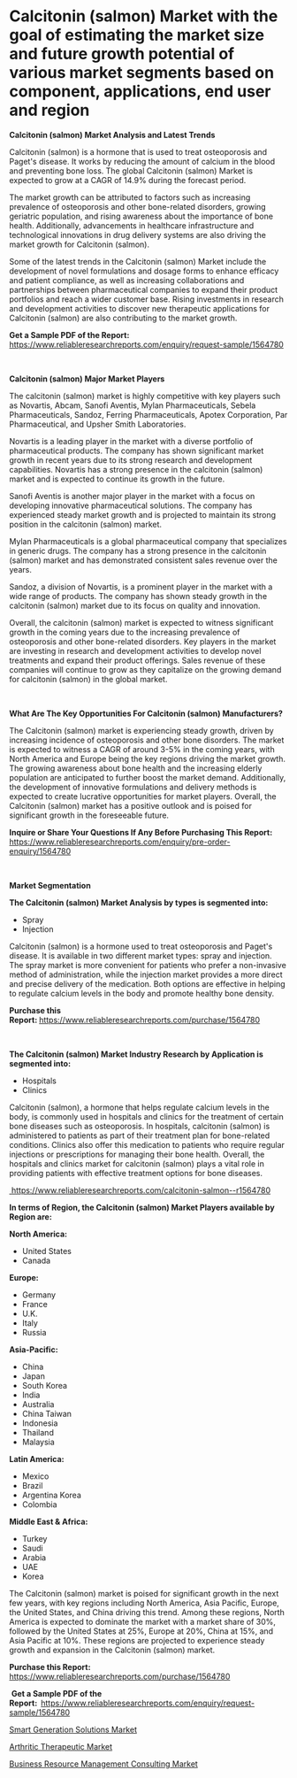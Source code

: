 <p><h1>Calcitonin (salmon) Market with the goal of estimating the market size and future growth potential of various market segments based on component, applications, end user and region</h1></p><p><strong>Calcitonin (salmon) Market Analysis and Latest Trends</strong></p>
<p><p>Calcitonin (salmon) is a hormone that is used to treat osteoporosis and Paget's disease. It works by reducing the amount of calcium in the blood and preventing bone loss. The global Calcitonin (salmon) Market is expected to grow at a CAGR of 14.9% during the forecast period. </p><p>The market growth can be attributed to factors such as increasing prevalence of osteoporosis and other bone-related disorders, growing geriatric population, and rising awareness about the importance of bone health. Additionally, advancements in healthcare infrastructure and technological innovations in drug delivery systems are also driving the market growth for Calcitonin (salmon).</p><p>Some of the latest trends in the Calcitonin (salmon) Market include the development of novel formulations and dosage forms to enhance efficacy and patient compliance, as well as increasing collaborations and partnerships between pharmaceutical companies to expand their product portfolios and reach a wider customer base. Rising investments in research and development activities to discover new therapeutic applications for Calcitonin (salmon) are also contributing to the market growth.</p></p>
<p><strong>Get a Sample PDF of the Report:&nbsp;</strong> <a href="https://www.reliableresearchreports.com/enquiry/request-sample/1564780">https://www.reliableresearchreports.com/enquiry/request-sample/1564780</a></p>
<p>&nbsp;</p>
<p><strong>Calcitonin (salmon) Major Market Players</strong></p>
<p><p>The calcitonin (salmon) market is highly competitive with key players such as Novartis, Abcam, Sanofi Aventis, Mylan Pharmaceuticals, Sebela Pharmaceuticals, Sandoz, Ferring Pharmaceuticals, Apotex Corporation, Par Pharmaceutical, and Upsher Smith Laboratories.</p><p>Novartis is a leading player in the market with a diverse portfolio of pharmaceutical products. The company has shown significant market growth in recent years due to its strong research and development capabilities. Novartis has a strong presence in the calcitonin (salmon) market and is expected to continue its growth in the future.</p><p>Sanofi Aventis is another major player in the market with a focus on developing innovative pharmaceutical solutions. The company has experienced steady market growth and is projected to maintain its strong position in the calcitonin (salmon) market.</p><p>Mylan Pharmaceuticals is a global pharmaceutical company that specializes in generic drugs. The company has a strong presence in the calcitonin (salmon) market and has demonstrated consistent sales revenue over the years.</p><p>Sandoz, a division of Novartis, is a prominent player in the market with a wide range of products. The company has shown steady growth in the calcitonin (salmon) market due to its focus on quality and innovation.</p><p>Overall, the calcitonin (salmon) market is expected to witness significant growth in the coming years due to the increasing prevalence of osteoporosis and other bone-related disorders. Key players in the market are investing in research and development activities to develop novel treatments and expand their product offerings. Sales revenue of these companies will continue to grow as they capitalize on the growing demand for calcitonin (salmon) in the global market.</p></p>
<p>&nbsp;</p>
<p><strong>What Are The Key Opportunities For Calcitonin (salmon) Manufacturers?</strong></p>
<p><p>The Calcitonin (salmon) market is experiencing steady growth, driven by increasing incidence of osteoporosis and other bone disorders. The market is expected to witness a CAGR of around 3-5% in the coming years, with North America and Europe being the key regions driving the market growth. The growing awareness about bone health and the increasing elderly population are anticipated to further boost the market demand. Additionally, the development of innovative formulations and delivery methods is expected to create lucrative opportunities for market players. Overall, the Calcitonin (salmon) market has a positive outlook and is poised for significant growth in the foreseeable future.</p></p>
<p><strong>Inquire or Share Your Questions If Any Before Purchasing This Report:</strong> <a href="https://www.reliableresearchreports.com/enquiry/pre-order-enquiry/1564780">https://www.reliableresearchreports.com/enquiry/pre-order-enquiry/1564780</a></p>
<p>&nbsp;</p>
<p><strong>Market Segmentation</strong></p>
<p><strong>The Calcitonin (salmon) Market Analysis by types is segmented into:</strong></p>
<p><ul><li>Spray</li><li>Injection</li></ul></p>
<p><p>Calcitonin (salmon) is a hormone used to treat osteoporosis and Paget's disease. It is available in two different market types: spray and injection. The spray market is more convenient for patients who prefer a non-invasive method of administration, while the injection market provides a more direct and precise delivery of the medication. Both options are effective in helping to regulate calcium levels in the body and promote healthy bone density.</p></p>
<p><strong>Purchase this Report:&nbsp;</strong><a href="https://www.reliableresearchreports.com/purchase/1564780">https://www.reliableresearchreports.com/purchase/1564780</a></p>
<p>&nbsp;</p>
<p><strong>The Calcitonin (salmon) Market Industry Research by Application is segmented into:</strong></p>
<p><ul><li>Hospitals</li><li>Clinics</li></ul></p>
<p><p>Calcitonin (salmon), a hormone that helps regulate calcium levels in the body, is commonly used in hospitals and clinics for the treatment of certain bone diseases such as osteoporosis. In hospitals, calcitonin (salmon) is administered to patients as part of their treatment plan for bone-related conditions. Clinics also offer this medication to patients who require regular injections or prescriptions for managing their bone health. Overall, the hospitals and clinics market for calcitonin (salmon) plays a vital role in providing patients with effective treatment options for bone diseases.</p></p>
<p><a href="https://www.reliableresearchreports.com/calcitonin-salmon--r1564780">&nbsp;https://www.reliableresearchreports.com/calcitonin-salmon--r1564780</a></p>
<p><strong>In terms of Region, the Calcitonin (salmon) Market Players available by Region are:</strong></p>
<p>
    <p> <strong> North America: </strong>
        <ul>
            <li>United States</li>
            <li>Canada</li>
        </ul>
        </p> 
    <p> <strong> Europe: </strong>
        <ul>
            <li>Germany</li>
            <li>France</li>
            <li>U.K.</li>
            <li>Italy</li>
            <li>Russia</li>
        </ul>
        </p> 
    <p> <strong> Asia-Pacific: </strong>
        <ul>
            <li>China</li>
            <li>Japan</li>
            <li>South Korea</li>
            <li>India</li>
            <li>Australia</li>
            <li>China Taiwan</li>
            <li>Indonesia</li>
            <li>Thailand</li>
            <li>Malaysia</li>
        </ul>
        </p> 
    <p> <strong> Latin America: </strong>
        <ul>
            <li>Mexico</li>
            <li>Brazil</li>
            <li>Argentina Korea</li>
            <li>Colombia</li>
        </ul>
        </p> 
    <p> <strong> Middle East & Africa: </strong>
        <ul>
            <li>Turkey</li>
            <li>Saudi</li>
            <li>Arabia</li>
            <li>UAE</li>
            <li>Korea</li>
        </ul>
    </p>
    </p>
<p><p>The Calcitonin (salmon) market is poised for significant growth in the next few years, with key regions including North America, Asia Pacific, Europe, the United States, and China driving this trend. Among these regions, North America is expected to dominate the market with a market share of 30%, followed by the United States at 25%, Europe at 20%, China at 15%, and Asia Pacific at 10%. These regions are projected to experience steady growth and expansion in the Calcitonin (salmon) market.</p></p>
<p><strong>Purchase this Report: </strong><a href="https://www.reliableresearchreports.com/purchase/1564780">https://www.reliableresearchreports.com/purchase/1564780</a></p>
<p>&nbsp;<strong>Get a Sample PDF of the Report:&nbsp;&nbsp;</strong><a href="https://www.reliableresearchreports.com/enquiry/request-sample/1564780">https://www.reliableresearchreports.com/enquiry/request-sample/1564780</a></p>
<p><strong></strong></p>
<p><p><a href="https://www.linkedin.com/pulse/smart-generation-solutions-market-analysis-its-cagr-segmentation-qfmfe">Smart Generation Solutions Market</a></p><p><a href="https://www.linkedin.com/pulse/arthritic-therapeutic-market-size-cagr-trends-2024-2030-ljwfe">Arthritic Therapeutic Market</a></p><p><a href="https://www.linkedin.com/pulse/business-resource-management-consulting-market-furnishes-information-tn93e">Business Resource Management Consulting Market</a></p></p>
